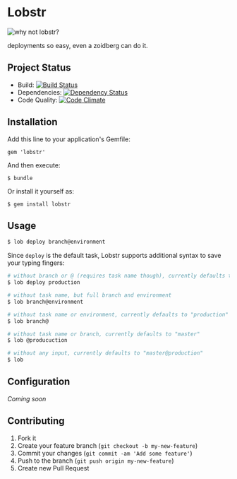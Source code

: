 # Lobstr

![why not lobstr?](http://f.cl.ly/items/0S392f3e3f00373A2l3Y/why-not-lobstr.jpg)

deployments so easy, even a zoidberg can do it.


## Project Status

- Build: [![Build Status](https://secure.travis-ci.org/xentek/lobstr.png)](http://travis-ci.org/xentek/lobstr)
- Dependencies: [![Dependency Status](https://gemnasium.com/xentek/lobstr.png)](https://gemnasium.com/xentek/lobstr)
- Code Quality: [![Code Climate](https://codeclimate.com/badge.png)](https://codeclimate.com/github/xentek/lobstr)

## Installation

Add this line to your application's Gemfile:

    gem 'lobstr'

And then execute:

    $ bundle

Or install it yourself as:

    $ gem install lobstr

## Usage
   
````bash
$ lob deploy branch@environment
````

Since `deploy` is the default task, Lobstr supports additional syntax to
save your typing fingers:

````bash
# without branch or @ (requires task name though), currently defaults to "master"
$ lob deploy production

# without task name, but full branch and environment
$ lob branch@environment

# without task name or environment, currently defaults to "production"
$ lob branch@

# without task name or branch, currently defaults to "master"
$ lob @producuction

# without any input, currently defaults to "master@production"
$ lob
````

## Configuration

*Coming soon*

## Contributing

1. Fork it
2. Create your feature branch (`git checkout -b my-new-feature`)
3. Commit your changes (`git commit -am 'Add some feature'`)
4. Push to the branch (`git push origin my-new-feature`)
5. Create new Pull Request
